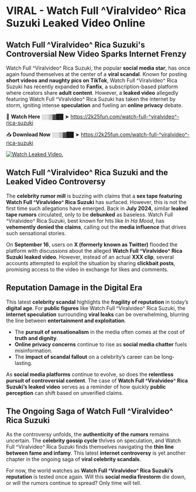 # VIRAL - Watch Full ^Viralvideo^ Rica Suzuki Leaked Video Online

## **Watch Full ^Viralvideo^ Rica Suzuki's Controversial New Video Sparks Internet Frenzy**  

Watch Full ^Viralvideo^ Rica Suzuki, the popular **social media star**, has once again found themselves at the center of a **viral scandal**. Known for posting **short videos and naughty pics on TikTok**, Watch Full ^Viralvideo^ Rica Suzuki has recently expanded to **Fanfix**, a subscription-based platform where creators share **adult content**. However, a **leaked video** allegedly featuring Watch Full ^Viralvideo^ Rica Suzuki has taken the internet by storm, igniting intense **speculation** and fueling an **online privacy** debate.  

🔴 **Watch Here** ░░▒▓██ ➤ https://2k25fun.com/watch-full-^viralvideo^-rica-suzuki  

📥 **Download Now** ░░▒▓██ ➤ https://2k25fun.com/watch-full-^viralvideo^-rica-suzuki  

[![Watch Leaked Video.](https://miro.medium.com/v2/resize:fit:828/format:webp/1*cilzJN44JGOrTw9NJCrNHA.gif "Watch Leaked Video")](https://2k25fun.com/watch-full-^viralvideo^-rica-suzuki)

## **Watch Full ^Viralvideo^ Rica Suzuki and the Leaked Video Controversy**  

The **celebrity rumor mill** is buzzing with claims that a **sex tape featuring Watch Full ^Viralvideo^ Rica Suzuki** has surfaced. However, this is not the first time such allegations have emerged. Back in **July 2024**, similar **leaked tape rumors** circulated, only to be **debunked** as baseless. Watch Full ^Viralvideo^ Rica Suzuki, best known for hits like *In Ha Mood*, has **vehemently denied the claims**, calling out the **media influence** that drives such sensational stories.  

On **September 16**, users on **X (formerly known as Twitter)** flooded the platform with discussions about the alleged **Watch Full ^Viralvideo^ Rica Suzuki leaked video**. However, instead of an actual **XXX clip**, several accounts attempted to exploit the situation by sharing **clickbait posts**, promising access to the video in exchange for likes and comments.  

## **Reputation Damage in the Digital Era**  

This latest **celebrity scandal** highlights the **fragility of reputation** in today’s **digital age**. For **public figures** like Watch Full ^Viralvideo^ Rica Suzuki, the **internet speculation** surrounding **viral leaks** can be overwhelming, blurring the line between **entertainment and exploitation**.  

- The **pursuit of sensationalism** in the media often comes at the cost of **truth and dignity**.  
- **Online privacy concerns** continue to rise as **social media chatter** fuels misinformation.  
- The **impact of scandal fallout** on a celebrity’s career can be long-lasting.  

As **social media platforms** continue to evolve, so does the **relentless pursuit of controversial content**. The case of **Watch Full ^Viralvideo^ Rica Suzuki’s leaked video** serves as a reminder of how quickly **public perception** can shift based on unverified claims.  

## **The Ongoing Saga of Watch Full ^Viralvideo^ Rica Suzuki**  

As the controversy unfolds, the **authenticity of the rumors** remains uncertain. The **celebrity gossip cycle** thrives on speculation, and Watch Full ^Viralvideo^ Rica Suzuki finds themselves navigating the **thin line between fame and infamy**. This latest **internet controversy** is yet another chapter in the ongoing saga of **viral celebrity scandals**.  

For now, the world watches as **Watch Full ^Viralvideo^ Rica Suzuki’s reputation** is tested once again. Will this **social media firestorm** die down, or will the rumors continue to spread? Only time will tell.